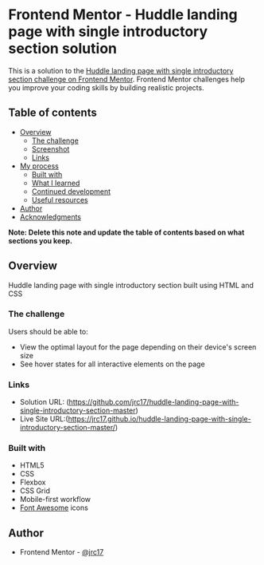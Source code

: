 # Frontend Mentor - Huddle landing page with single introductory section solution

This is a solution to the [Huddle landing page with single introductory section challenge on Frontend Mentor](https://www.frontendmentor.io/challenges/huddle-landing-page-with-a-single-introductory-section-B_2Wvxgi0). Frontend Mentor challenges help you improve your coding skills by building realistic projects.

## Table of contents

- [Overview](#overview)
  - [The challenge](#the-challenge)
  - [Screenshot](#screenshot)
  - [Links](#links)
- [My process](#my-process)
  - [Built with](#built-with)
  - [What I learned](#what-i-learned)
  - [Continued development](#continued-development)
  - [Useful resources](#useful-resources)
- [Author](#author)
- [Acknowledgments](#acknowledgments)

**Note: Delete this note and update the table of contents based on what sections you keep.**

## Overview

Huddle landing page with single introductory section built using HTML and CSS

### The challenge

Users should be able to:

- View the optimal layout for the page depending on their device's screen size
- See hover states for all interactive elements on the page

### Links

- Solution URL: (https://github.com/jrc17/huddle-landing-page-with-single-introductory-section-master)
- Live Site URL:(https://jrc17.github.io/huddle-landing-page-with-single-introductory-section-master/)

### Built with

- HTML5
- CSS
- Flexbox
- CSS Grid
- Mobile-first workflow
- [Font Awesome](https://fontawesome.com/) icons

## Author

- Frontend Mentor - [@jrc17](https://www.frontendmentor.io/profile/jrc17)
